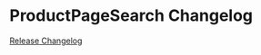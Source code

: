 # ProductPageSearch Changelog

[Release Changelog](https://github.com/spryker/ProductPageSearch/releases)
